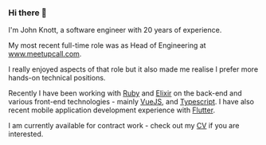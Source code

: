### Hi there 👋

I'm John Knott, a software engineer with 20 years of experience.

My most recent full-time role was as Head of Engineering at www.meetupcall.com.

I really enjoyed aspects of that role but it also made me realise I prefer more hands-on technical positions.

Recently I have been working with [Ruby](https://www.ruby-lang.org/en/) and [Elixir](https://elixir-lang.org/) on the back-end and various front-end technologies - mainly [VueJS](https://vuejs.org/), and [Typescript](https://www.typescriptlang.org/). I have also recent mobile application development experience with [Flutter](https://flutter.dev/).

I am currently available for contract work - check out my [CV](https://johnknott.co.uk) if you are interested.
